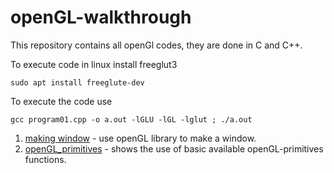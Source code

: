 # openGL-walkthrough

This repository contains all openGl codes, they are done in C and C++.

To execute code in linux install freeglut3

    sudo apt install freeglute-dev

To execute the code use

	gcc program01.cpp -o a.out -lGLU -lGL -lglut ; ./a.out


01. [making window](../../tree/master/program01.cpp) - use openGL library to make a window.
02. [openGL_primitives](../../tree/master/program02.cpp) - shows the use of basic available openGL-primitives functions.